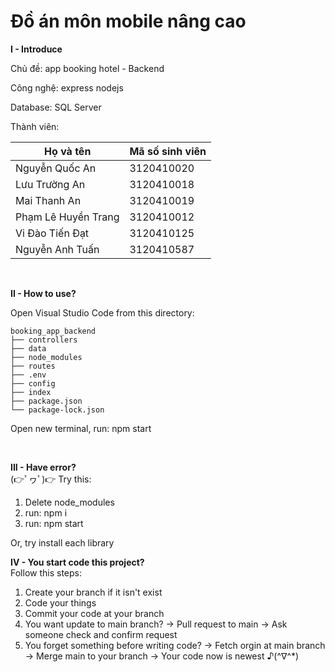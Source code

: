 Đồ án môn mobile nâng cao
============
**I - Introduce**
<p>Chủ đề: app booking hotel - Backend</p>
<p>Công nghệ: express nodejs</p>
<p>Database: SQL Server</p>
<p>Thành viên:</p>

Họ và tên | Mã số sinh viên
--- | ---
Nguyễn Quốc An | 3120410020
Lưu Trường An | 3120410018
Mai Thanh An | 3120410019
Phạm Lê Huyền Trang | 3120410012
Vi Đào Tiến Đạt | 3120410125
Nguyễn Anh Tuấn | 3120410587
</br>

**II - How to use?**

Open Visual Studio Code from this directory:
```
booking_app_backend
├── controllers
├── data
├── node_modules
├── routes
├── .env
├── config
├── index
├── package.json
└── package-lock.json
```

Open new terminal, run: npm start

</br>

**III - Have error?**
</br>
(👉ﾟヮﾟ)👉 Try this:
1. Delete node_modules
2. run: npm i
3. run: npm start

Or, try install each library
</br>

**IV - You start code this project?**
</br>
Follow this steps:
1. Create your branch if it isn't exist
2. Code your things
3. Commit your code at your branch
4. You want update to main branch? -> Pull request to main -> Ask someone check and confirm request
5. You forget something before writing code? -> Fetch orgin at main branch -> Merge main to your branch -> Your code now is newest ♪(^∇^*)
